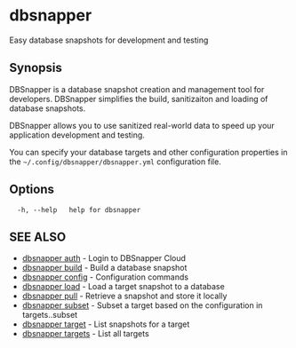 # dbsnapper

Easy database snapshots for development and testing

## Synopsis

DBSnapper is a database snapshot creation and management tool for developers. 
DBSnapper simplifies the build, sanitizaiton and loading of database snapshots.

DBSnapper allows you to use sanitized real-world data to speed up your application development and testing.

You can specify your database targets and other configuration properties in the `~/.config/dbsnapper/dbsnapper.yml` configuration file.


## Options

```
  -h, --help   help for dbsnapper
```

## SEE ALSO

* [dbsnapper auth](dbsnapper_auth.md)	 - Login to DBSnapper Cloud
* [dbsnapper build](dbsnapper_build.md)	 - Build a database snapshot
* [dbsnapper config](dbsnapper_config.md)	 - Configuration commands
* [dbsnapper load](dbsnapper_load.md)	 - Load a target snapshot to a database
* [dbsnapper pull](dbsnapper_pull.md)	 - Retrieve a snapshot and store it locally
* [dbsnapper subset](dbsnapper_subset.md)	 - Subset a target based on the configuration in targets.<target>.subset
* [dbsnapper target](dbsnapper_target.md)	 - List snapshots for a target
* [dbsnapper targets](dbsnapper_targets.md)	 - List all targets


